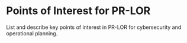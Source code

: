 # Points of Interest for PR-LOR

List and describe key points of interest in PR-LOR for cybersecurity and operational planning.
